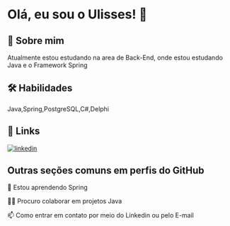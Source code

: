 
# Olá, eu sou o Ulisses! 👋


## 🚀 Sobre mim
Atualmente estou estudando na area de Back-End, onde estou estudando Java e o Framework Spring  

## 🛠 Habilidades
Java,Spring,PostgreSQL,C#,Delphi


## 🔗 Links
[![linkedin](https://img.shields.io/badge/linkedin-0A66C2?style=for-the-badge&logo=linkedin&logoColor=white)](https://www.linkedin.com/in/ulisses-kranz-da-motta-742776217/)



## Outras seções comuns em perfis do GitHub

🧠 Estou aprendendo Spring

👯‍♀️ Procuro colaborar em projetos Java

📫 Como entrar em contato por meio do Linkedin ou pelo E-mail

